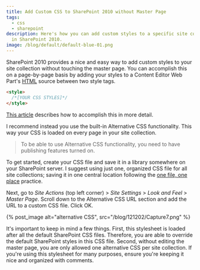 ```yaml
---
title: Add Custom CSS to SharePoint 2010 without Master Page
tags:
  - css
  - sharepoint
description: Here's how you can add custom styles to a specific site collection
  in SharePoint 2010.
image: /blog/default/default-blue-01.png
---
```


SharePoint 2010 provides a nice and easy way to add custom styles to your site collection without touching the master page. You can accomplish this on a page-by-page basis by adding your styles to a Content Editor Web Part's [HTML](/blog/wtf-is-html/) source between two style tags.

```html
<style>
  /*[YOUR CSS STYLES]*/
</style>
```

[This article](/blog/how-to-run-javascript-on-sharepoint-pages/) describes how to accomplish this in more detail.

I recommend instead you use the built-in Alternative CSS functionality. This way your CSS is loaded on every page in your site collection.

> To be able to use Alternative CSS functionality, you need to have publishing features turned on.

To get started, create your CSS file and save it in a library somewhere on your SharePoint server. I suggest using just one, organized CSS file for all site collections; saving it in one central location following the [one file, one place](/blog/edit-files-efficiently-in-sharepoint/) practice.

Next, go to _Site Actions_ (top left corner) > _Site Settings_ > _Look and Feel_ > _Master Page_. Scroll down to the Alternative CSS URL section and add the URL to a custom CSS file. Click OK.

{% post_image alt="alternative CSS", src="/blog/121202/Capture7.png" %}

It's important to keep in mind a few things. First, this stylesheet is loaded after all the default SharePoint CSS files. Therefore, you are able to override the default SharePoint styles in this CSS file. Second, without editing the master page, you are only allowed one alternative CSS per site collection. If you're using this stylesheet for many purposes, ensure you're keeping it nice and organized with comments.

